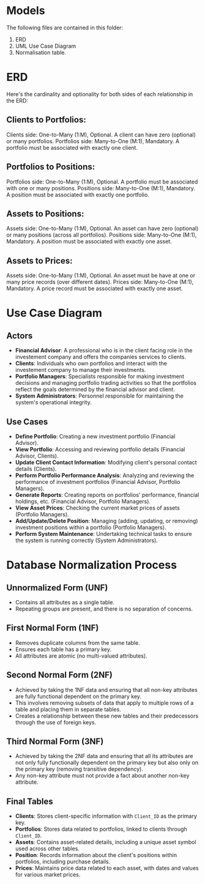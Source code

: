 # Models
The following files are contained in this folder:
1.  ERD
2.  UML Use Case Diagram
3.  Normalisation table.


# ERD
Here's the cardinality and optionality for both sides of each relationship in the ERD:

## Clients to Portfolios:
Clients side: One-to-Many (1:M), Optional. A client can have zero (optional) or many portfolios.
Portfolios side: Many-to-One (M:1), Mandatory. A portfolio must be associated with exactly one client.

## Portfolios to Positions:
Portfolios side: One-to-Many (1:M), Optional. A portfolio must be associated with one or many positions.
Positions side: Many-to-One (M:1), Mandatory. A position must be associated with exactly one portfolio.

## Assets to Positions:
Assets side: One-to-Many (1:M), Optional. An asset can have zero (optional) or many positions (across all portfolios). 
Positions side: Many-to-One (M:1), Mandatory. A position must be associated with exactly one asset.

## Assets to Prices:
Assets side: One-to-Many (1:M), Optional. An asset must be have at one or many price records (over different dates).
Prices side: Many-to-One (M:1), Mandatory. A price record must be associated with exactly one asset.

# Use Case Diagram 

## Actors
- **Financial Advisor**: A professional who is in the client facing role in the investement company and offers the companies services to clients.
- **Clients**: Individuals who own portfolios and interact with the investement company to manage their investments.
- **Portfolio Managers**: Specialists responsible for making investment decisions and managing portfolio trading activities so that the portfolios reflect the goals determined by the financial advisor and client.
- **System Administrators**: Personnel responsible for maintaining the system's operational integrity.

## Use Cases
- **Define Portfolio**: Creating a new investment portfolio (Financial Advisor).
- **View Portfolio**: Accessing and reviewing portfolio details (Financial Advisor, Clients).
- **Update Client Contact Information**: Modifying client's personal contact details (Clients).
- **Perform Portfolio Performance Analysis**: Analyzing and reviewing the performance of investment portfolios (Financial Advisor, Portfolio Managers).
- **Generate Reports**: Creating reports on portfolios' performance, financial holdings, etc. (Financial Advisor, Portfolio Managers).
- **View Asset Prices**: Checking the current market prices of assets (Portfolio Managers).
- **Add/Update/Delete Position**: Managing (adding, updating, or removing) investment positions within a portfolio (Portfolio Managers). 
- **Perform System Maintenance**: Undertaking technical tasks to ensure the system is running correctly (System Administrators).


# Database Normalization Process

## Unnormalized Form (UNF)
- Contains all attributes as a single table.
- Repeating groups are present, and there is no separation of concerns.

## First Normal Form (1NF)
- Removes duplicate columns from the same table.
- Ensures each table has a primary key.
- All attributes are atomic (no multi-valued attributes).

## Second Normal Form (2NF)
- Achieved by taking the 1NF data and ensuring that all non-key attributes are fully functional dependent on the primary key.
- This involves removing subsets of data that apply to multiple rows of a table and placing them in separate tables.
- Creates a relationship between these new tables and their predecessors through the use of foreign keys.

## Third Normal Form (3NF)
- Achieved by taking the 2NF data and ensuring that all its attributes are not only fully functionally dependent on the primary key but also only on the primary key (removing transitive dependency).
- Any non-key attribute must not provide a fact about another non-key attribute.

## Final Tables
- **Clients**: Stores client-specific information with `Client_ID` as the primary key.
- **Portfolios**: Stores data related to portfolios, linked to clients through `Client_ID`.
- **Assets**: Contains asset-related details, including a unique asset symbol used across other tables.
- **Position**: Records information about the client's positions within portfolios, including purchase details.
- **Prices**: Maintains price data related to each asset, with dates and values for various market prices.
